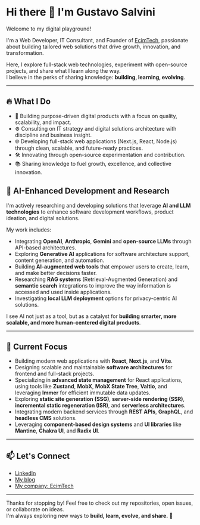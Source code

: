 # Hi there 👋 I'm Gustavo Salvini

Welcome to my digital playground!

I'm a Web Developer, IT Consultant, and Founder of [EcimTech](https://ecimtech.com), passionate about building tailored web solutions that drive growth, innovation, and transformation.

Here, I explore full-stack web technologies, experiment with open-source projects, and share what I learn along the way.  
I believe in the perks of sharing knowledge: **building, learning, evolving**.

---

## 🔥 What I Do
- 🚀 Building purpose-driven digital products with a focus on quality, scalability, and impact.
- ⚙️ Consulting on IT strategy and digital solutions architecture with discipline and business insight.
- 🌐 Developing full-stack web applications (Next.js, React, Node.js) through clean, scalable, and future-ready practices.
- 🛠️ Innovating through open-source experimentation and contribution.
- 📚 Sharing knowledge to fuel growth, excellence, and collective innovation.

## 🤖 AI-Enhanced Development and Research

I'm actively researching and developing solutions that leverage **AI and LLM technologies** to enhance software development workflows, product ideation, and digital solutions.

My work includes:
- Integrating **OpenAI**, **Anthropic**, **Gemini** and **open-source LLMs** through API-based architectures.
- Exploring **Generative AI** applications for software architecture support, content generation, and automation.
- Building **AI-augmented web tools** that empower users to create, learn, and make better decisions faster.
- Researching **RAG systems** (Retrieval-Augmented Generation) and **semantic search** integrations to improve the way information is accessed and used inside applications.
- Investigating **local LLM deployment** options for privacy-centric AI solutions.

I see AI not just as a tool, but as a catalyst for **building smarter, more scalable, and more human-centered digital products**.

---

## 🧩 Current Focus
- Building modern web applications with **React**, **Next.js**, and **Vite**.
- Designing scalable and maintainable **software architectures** for frontend and full-stack projects.
- Specializing in **advanced state management** for React applications, using tools like **Zustand**, **MobX**, **MobX State Tree**, **Valtio**, and leveraging **Immer** for efficient immutable data updates.
- Exploring **static site generation (SSG)**, **server-side rendering (SSR)**, **incremental static regeneration (ISR)**, and **serverless architectures**.
- Integrating modern backend services through **REST APIs**, **GraphQL**, and **headless CMS** solutions.
- Leveraging **component-based design systems** and **UI libraries** like **Mantine**, **Chakra UI**, and **Radix UI**.

---

## 📫 Let's Connect
- [LinkedIn](https://www.linkedin.com/in/gustavosalvini/)
- [My blog](https://gustavosalvini.com.ar)
- [My company: EcimTech](https://ecimtech.com)

---

Thanks for stopping by! Feel free to check out my repositories, open issues, or collaborate on ideas.  
I'm always exploring new ways to **build, learn, evolve, and share.** 🚀
